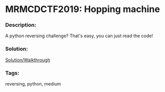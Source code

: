 # MRMCDCTF2019: Hopping machine

### Description:
A python reversing challenge? That's easy, you can just read the code!

### Solution:
[Solution/Walkthrough](https://schlafwandler.github.io/posts/mrmcdctf2019-hopping_machine/)

### Tags:
reversing, python, medium
